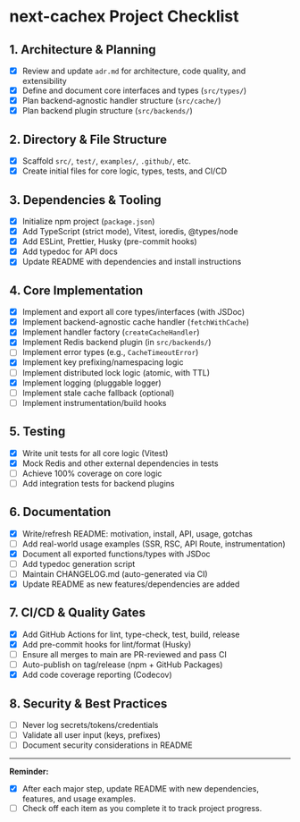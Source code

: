 # next-cachex Project Checklist

## 1. Architecture & Planning
- [x] Review and update `adr.md` for architecture, code quality, and extensibility
- [x] Define and document core interfaces and types (`src/types/`)
- [x] Plan backend-agnostic handler structure (`src/cache/`)
- [x] Plan backend plugin structure (`src/backends/`)

## 2. Directory & File Structure
- [x] Scaffold `src/`, `test/`, `examples/`, `.github/`, etc.
- [x] Create initial files for core logic, types, tests, and CI/CD

## 3. Dependencies & Tooling
- [x] Initialize npm project (`package.json`)
- [x] Add TypeScript (strict mode), Vitest, ioredis, @types/node
- [x] Add ESLint, Prettier, Husky (pre-commit hooks)
- [x] Add typedoc for API docs
- [x] Update README with dependencies and install instructions

## 4. Core Implementation
- [x] Implement and export all core types/interfaces (with JSDoc)
- [x] Implement backend-agnostic cache handler (`fetchWithCache`)
- [x] Implement handler factory (`createCacheHandler`)
- [x] Implement Redis backend plugin (in `src/backends/`)
- [ ] Implement error types (e.g., `CacheTimeoutError`)
- [x] Implement key prefixing/namespacing logic
- [ ] Implement distributed lock logic (atomic, with TTL)
- [x] Implement logging (pluggable logger)
- [ ] Implement stale cache fallback (optional)
- [ ] Implement instrumentation/build hooks

## 5. Testing
- [x] Write unit tests for all core logic (Vitest)
- [x] Mock Redis and other external dependencies in tests
- [ ] Achieve 100% coverage on core logic
- [ ] Add integration tests for backend plugins

## 6. Documentation
- [x] Write/refresh README: motivation, install, API, usage, gotchas
- [ ] Add real-world usage examples (SSR, RSC, API Route, instrumentation)
- [x] Document all exported functions/types with JSDoc
- [ ] Add typedoc generation script
- [ ] Maintain CHANGELOG.md (auto-generated via CI)
- [x] Update README as new features/dependencies are added

## 7. CI/CD & Quality Gates
- [x] Add GitHub Actions for lint, type-check, test, build, release
- [x] Add pre-commit hooks for lint/format (Husky)
- [ ] Ensure all merges to main are PR-reviewed and pass CI
- [ ] Auto-publish on tag/release (npm + GitHub Packages)
- [x] Add code coverage reporting (Codecov)

## 8. Security & Best Practices
- [ ] Never log secrets/tokens/credentials
- [ ] Validate all user input (keys, prefixes)
- [ ] Document security considerations in README

---

**Reminder:**
- [x] After each major step, update README with new dependencies, features, and usage examples.
- [ ] Check off each item as you complete it to track project progress. 